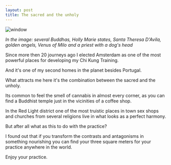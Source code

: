 ```yaml
---
layout: post
title: The sacred and the unholy 
---
```

![window](http://devagar.org/images/2014-04-07.jpg)

*In the image: several Buddhas, Holly Marie states, Santa Theresa D'Avila, golden angels, Venus of Milo and a priest with a dog's head*

Since more then 20 journeys ago I elected Amsterdam as one of the most powerful places for developing my Chi Kung Training. 

And it's one of my second homes in the planet besides Portugal. 

What attracts me here it's the combination between the sacred and the unholy. 

Its common to feel the smell of cannabis in almost every corner, as you can find a Buddhist temple just in the vicinities of a coffee shop.

In the Red Light district one of the most truistic places in town sex shops and churches from several religions live in what looks as a perfect harmony. 

But after all what as this to do with the practice?

I found out that if you transform the contrasts and antagonisms in something nourishing you can find your three square meters for your practice anywhere in the world. 

Enjoy your practice. 